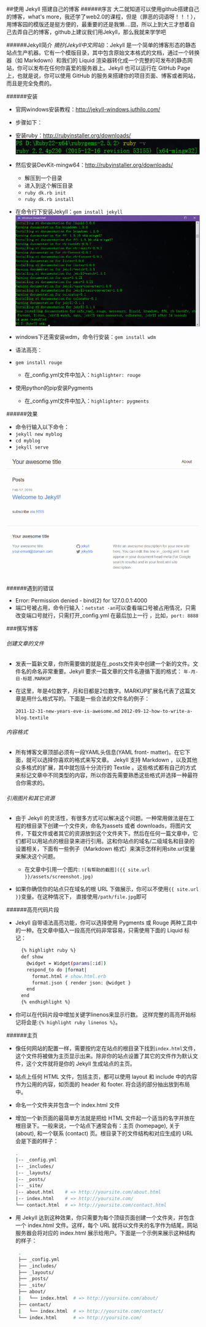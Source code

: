 ##使用 Jekyll 搭建自己的博客
######序言
大二就知道可以使用github搭建自己的博客，what's more，我还学了web2.0的课程，但是（罪恶的词语呀！！！），用博客园的模版还是挺方便的，最重要的还是我懒....囧，所以上到大三才想着自己去弄自己的博客，github上建议我们用Jekyll，那么我就来学学吧

######Jekyll简介
*摘抄(Jekyll中文网站)*：Jekyll 是一个简单的博客形态的静态站点生产机器。它有一个模版目录，其中包含原始文本格式的文档，通过一个转换器（如 Markdown）和我们的 Liquid 渲染器转化成一个完整的可发布的静态网站，你可以发布在任何你喜爱的服务器上。Jekyll 也可以运行在 GitHub Page 上，也就是说，你可以使用 GitHub 的服务来搭建你的项目页面、博客或者网站，而且是完全免费的。

######安装
- 官网windows安装教程：http://jekyll-windows.juthilo.com/

- 步骤如下：

 - 安装ruby：http://rubyinstaller.org/downloads/
 ![](./img/1.png)
 - 然后安装DevKit-mingw64：http://rubyinstaller.org/downloads/
   - 解压到一个目录
   - 进入到这个解压目录
   - `ruby dk.rb init`
   - `ruby dk.rb install`

 - 在命令行下安装Jekyll：`gem install jekyll`
    ![](./img/2.png)

 - windows下还需安装wdm，命令行安装：`gem install wdm`

- 语法高亮：
 - `gem install rouge`
   - 在_config.yml文件中加入：`highlighter: rouge`

 - 使用python的pip安装Pygments
   - 在_config.yml文件中加入：`highlighter: pygments`


######效果
- 命令行输入以下命令：
 - `jekyll new myblog`
 - `cd myblog`
 - `jekyll serve`

![](./img/3.png)


######遇到的错误
-  Error:  Permission denied - bind(2) for 127.0.0.1:4000
 - 端口号被占用，命令行输入：`netstat -an`可以查看端口号被占用情况，只需改变端口号就行，只需打开_config.yml 在最后加上一行 ，比如，`port: 8888`


###撰写博客
###### 创建文章的文件
- 发表一篇新文章，你所需要做的就是在_posts文件夹中创建一个新的文件。文件名的命名非常重要。Jekyll 要求一篇文章的文件名遵循下面的格式：
    `年-月-日-标题.MARKUP`
 - 在这里，年是4位数字，月和日都是2位数字。MARKUP扩展名代表了这篇文章是用什么格式写的。下面是一些合法的文件名的例子：

    `2011-12-31-new-years-eve-is-awesome.md`
	`2012-09-12-how-to-write-a-blog.textile`

###### 内容格式
 - 所有博客文章顶部必须有一段YAML头信息(YAML front- matter)。在它下面，就可以选择你喜欢的格式来写文章。 Jekyll 支持 Markdown ，以及其他众多格式的扩展，其中就包括十分流行的 Textile 。这些格式都有自己的方式来标记文章中不同类型的内容，所以你首先需要熟悉这些格式并选择一种最符合你需求的。

###### 引用图片和其它资源

 - 由于 Jekyll 的灵活性，有很多方式可以解决这个问题。一种常用做法是在工程的根目录下创建一个文件夹，命名为assets 或者 downloads，将图片文件，下载文件或者其它的资源放到这个文件夹下。然后在任何一篇文章中，它们都可以用站点的根目录来进行引用。这和你站点的域名/二级域名和目录的设置相关，下面有一些例子（Markdown 格式）来演示怎样利用site.url变量来解决这个问题。
   - 在文章中引用一个图片:
       `![有帮助的截图]({{ site.url }}/assets/screenshot.jpg)`

 - 如果你确信你的站点只在域名的根 URL 下做展示，你可以不使用`{{ site.url }}`变量。在这种情况下， 直接使用`/path/file.jpg`即可


######高亮代码片段
- Jekyll 自带语法高亮功能，你可以选择使用 Pygments 或 Rouge 两种工具中的一种。在文章中插入一段高亮代码非常容易，只需使用下面的 Liquid 标记：
  ```bash
	{% highlight ruby %}
	def show
	  @widget = Widget(params[:id])
	  respond_to do |format|
		format.html # show.html.erb
		format.json { render json: @widget }
	  end
	end
	{% endhighlight %}
  ```

- 你可以在代码片段中增加关键字linenos来显示行数。 这样完整的高亮开始标记将会是:`{% highlight ruby linenos %}`。

######主页
- 像任何网站的配置一样，需要按约定在站点的根目录下找到` index.html `文件，这个文件将被做为主页显示出来。除非你的站点设置了其它的文件作为默认文件，这个文件就将是你的 Jekyll 生成站点的主页。

- 站点上任何 HTML 文件，包括主页，都可以使用 layout 和 include 中的内容作为公用的内容，如页面的 header 和 footer. 将合适的部分抽出放到布局中。

- 命名一个文件夹并包含一个 index.html 文件
 - 增加一个新页面的最简单方法就是把给 HTML 文件起一个适当的名字并放在根目录下。一般来说，一个站点下通常会有：主页 (homepage), 关于 (about), 和一个联系 (contact) 页。根目录下的文件结构和对应生成的 URL 会是下面的样子：

    ```bash
	.
	|-- _config.yml
	|-- _includes/
	|-- _layouts/
	|-- _posts/
	|-- _site/
	|-- about.html    # => http://yoursite.com/about.html
	|-- index.html    # => http://yoursite.com/
	└── contact.html  # => http://yoursite.com/contact.html
	```

 - 用 Jekyll 达到这种效果，你只需要为每个顶级页面创建一个文件夹，并包含一个 index.html 文件。这样，每个 URL 就将以文件夹的名字作为结尾，网站服务器会将对应的 index.html 展示给用户。下面是一个示例来展示这种结构的样子：

   ```bash
	.
	├── _config.yml
	├── _includes/
	├── _layouts/
	├── _posts/
	├── _site/
	├── about/
	|   └── index.html  # => http://yoursite.com/about/
	├── contact/
	|   └── index.html  # => http://yoursite.com/contact/
	└── index.html      # => http://yoursite.com/
   ```




















